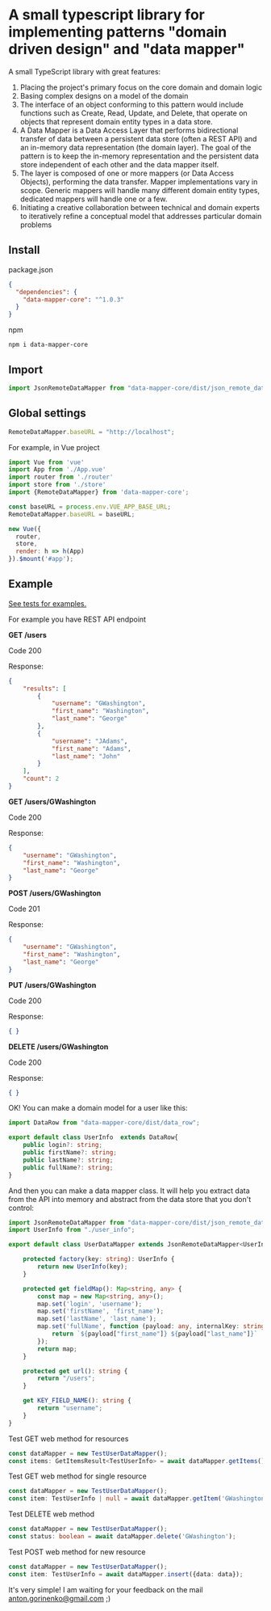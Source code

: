 # A small typescript library for implementing patterns "domain driven design" and "data mapper"
A small TypeScript library with great features:
1. Placing the project's primary focus on the core domain and domain logic
1. Basing complex designs on a model of the domain
1. The interface of an object conforming to this pattern would include functions such as Create, Read, Update, and Delete, 
that operate on objects that represent domain entity types in a data store.
1. A Data Mapper is a Data Access Layer that performs bidirectional transfer of data between a persistent data store 
(often a REST API) and an in-memory data representation (the domain layer). 
The goal of the pattern is to keep the in-memory representation and the persistent data store independent of each other 
and the data mapper itself. 
1. The layer is composed of one or more mappers (or Data Access Objects), performing the data transfer. 
Mapper implementations vary in scope. Generic mappers will handle many different domain entity types, dedicated mappers will 
handle one or a few.
1. Initiating a creative collaboration between technical and domain experts to iteratively refine a conceptual model 
that addresses particular domain problems
## Install
package.json
```json
{
  "dependencies": {
    "data-mapper-core": "^1.0.3"
  }
}
```
npm
```
npm i data-mapper-core
```
## Import
```javascript
import JsonRemoteDataMapper from "data-mapper-core/dist/json_remote_data_mapper";
```
## Global settings

```javascript
RemoteDataMapper.baseURL = "http://localhost";
```
For example, in Vue project
```javascript
import Vue from 'vue'
import App from './App.vue'
import router from './router'
import store from './store'
import {RemoteDataMapper} from 'data-mapper-core';

const baseURL = process.env.VUE_APP_BASE_URL;
RemoteDataMapper.baseURL = baseURL;

new Vue({
  router,
  store,
  render: h => h(App)
}).$mount('#app');
```
## Example
[See tests for examples.](https://github.com/agorinenko/data-mapper-core/blob/master/tests/remote_data_mapper.test.ts)

For example you have REST API endpoint

**GET /users**

Code 200

Response:
```json
{
    "results": [
        {
            "username": "GWashington",
            "first_name": "Washington",
            "last_name": "George"
        },
        {
            "username": "JAdams",
            "first_name": "Adams",
            "last_name": "John"
        }
    ],
    "count": 2
}
```
**GET /users/GWashington**

Code 200

Response:
```json
{
    "username": "GWashington",
    "first_name": "Washington",
    "last_name": "George"
}
```
**POST /users/GWashington**

Code 201

Response:
```json
{
    "username": "GWashington",
    "first_name": "Washington",
    "last_name": "George"
}
```
**PUT /users/GWashington**

Code 200

Response:
```json
{ }
```
**DELETE /users/GWashington**

Code 200

Response:
```json
{ }
```
OK! You can make a domain model for a user like this:
```typescript
import DataRow from "data-mapper-core/dist/data_row";

export default class UserInfo  extends DataRow{
    public login?: string;
    public firstName?: string;
    public lastName?: string;
    public fullName?: string;
}
```
And then you can make a data mapper class. It will help you extract data from the API into memory and abstract from the 
data store that you don't control:
```typescript
import JsonRemoteDataMapper from "data-mapper-core/dist/json_remote_data_mapper";
import UserInfo from "./user_info";

export default class UserDataMapper extends JsonRemoteDataMapper<UserInfo> {

    protected factory(key: string): UserInfo {
        return new UserInfo(key);
    }

    protected get fieldMap(): Map<string, any> {
        const map = new Map<string, any>();
        map.set('login', 'username');
        map.set('firstName', 'first_name');
        map.set('lastName', 'last_name');
        map.set('fullName', function (payload: any, internalKey: string) {
            return `${payload["first_name"]} ${payload["last_name"]}`
        });
        return map;
    }

    protected get url(): string {
        return "/users";
    }

    get KEY_FIELD_NAME(): string {
        return "username";
    }
}
```
Test GET web method for resources
```typescript
const dataMapper = new TestUserDataMapper();
const items: GetItemsResult<TestUserInfo> = await dataMapper.getItems();
```
Test GET web method for single resource
```typescript
const dataMapper = new TestUserDataMapper();
const item: TestUserInfo | null = await dataMapper.getItem('GWashington');
```
Test DELETE web method
```typescript
const dataMapper = new TestUserDataMapper();
const status: boolean = await dataMapper.delete('GWashington');
```
Test POST web method for new resource
```typescript
const dataMapper = new TestUserDataMapper();
const item: TestUserInfo = await dataMapper.insert({data: data});
```
It's very simple! I am waiting for your feedback on the mail anton.gorinenko@gmail.com ;)
